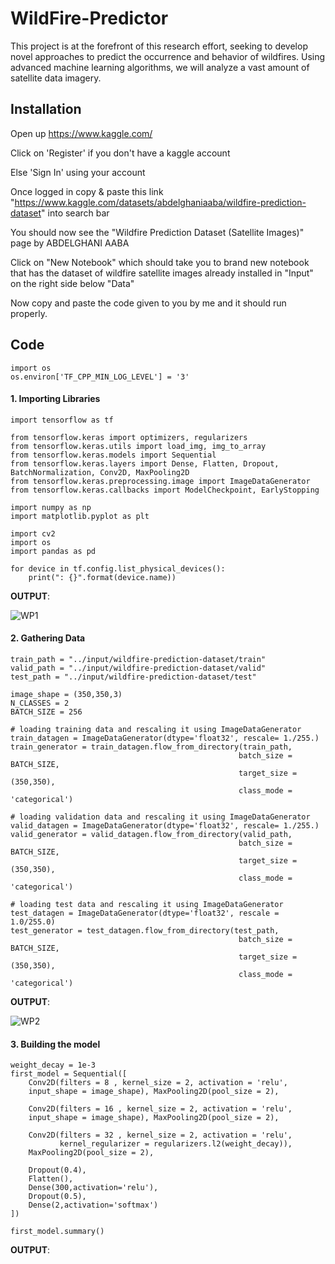 # WildFire-Predictor
This project is at the forefront of this research effort, seeking to develop novel approaches to predict the occurrence and behavior of wildfires. Using advanced machine learning algorithms, we will analyze a vast amount of satellite data imagery.


## Installation

Open up https://www.kaggle.com/

Click on 'Register' if you don't have a kaggle account

Else 'Sign In' using your account

Once logged in copy & paste this link "https://www.kaggle.com/datasets/abdelghaniaaba/wildfire-prediction-dataset" into search bar

You should now see the "Wildfire Prediction Dataset (Satellite Images)" page by ABDELGHANI AABA

Click on "New Notebook" which should take you to brand new notebook that has the dataset of wildfire satellite images already installed in "Input" on the right side below "Data"

Now copy and paste the code given to you by me and it should run properly.
## Code

``` 
import os
os.environ['TF_CPP_MIN_LOG_LEVEL'] = '3' 

``` 


#### 1. Importing Libraries

``` 
import tensorflow as tf

from tensorflow.keras import optimizers, regularizers
from tensorflow.keras.utils import load_img, img_to_array
from tensorflow.keras.models import Sequential
from tensorflow.keras.layers import Dense, Flatten, Dropout, BatchNormalization, Conv2D, MaxPooling2D
from tensorflow.keras.preprocessing.image import ImageDataGenerator
from tensorflow.keras.callbacks import ModelCheckpoint, EarlyStopping

import numpy as np
import matplotlib.pyplot as plt

import cv2
import os
import pandas as pd

``` 

``` 
for device in tf.config.list_physical_devices():
    print(": {}".format(device.name))

``` 
**OUTPUT**:

![WP1](https://github.com/krish1348/WildFire-Predictor/assets/90926847/85e3cf14-0d09-49a4-b9b3-45294b96f2c7)




#### 2. Gathering Data

``` 
train_path = "../input/wildfire-prediction-dataset/train"
valid_path = "../input/wildfire-prediction-dataset/valid"
test_path = "../input/wildfire-prediction-dataset/test"

``` 
``` 
image_shape = (350,350,3)
N_CLASSES = 2
BATCH_SIZE = 256

# loading training data and rescaling it using ImageDataGenerator
train_datagen = ImageDataGenerator(dtype='float32', rescale= 1./255.)
train_generator = train_datagen.flow_from_directory(train_path,
                                                   batch_size = BATCH_SIZE,
                                                   target_size = (350,350),
                                                   class_mode = 'categorical')

# loading validation data and rescaling it using ImageDataGenerator
valid_datagen = ImageDataGenerator(dtype='float32', rescale= 1./255.)
valid_generator = valid_datagen.flow_from_directory(valid_path,
                                                   batch_size = BATCH_SIZE,
                                                   target_size = (350,350),
                                                   class_mode = 'categorical')

# loading test data and rescaling it using ImageDataGenerator
test_datagen = ImageDataGenerator(dtype='float32', rescale = 1.0/255.0)
test_generator = test_datagen.flow_from_directory(test_path,
                                                   batch_size = BATCH_SIZE,
                                                   target_size = (350,350),
                                                   class_mode = 'categorical')
```

**OUTPUT**:

![WP2](https://github.com/krish1348/WildFire-Predictor/assets/90926847/53699596-0275-4778-bb86-5f5e063aaa2d)




#### 3. Building the model

``` 
weight_decay = 1e-3
first_model = Sequential([
    Conv2D(filters = 8 , kernel_size = 2, activation = 'relu', 
    input_shape = image_shape), MaxPooling2D(pool_size = 2),
    
    Conv2D(filters = 16 , kernel_size = 2, activation = 'relu', 
    input_shape = image_shape), MaxPooling2D(pool_size = 2),
    
    Conv2D(filters = 32 , kernel_size = 2, activation = 'relu',
           kernel_regularizer = regularizers.l2(weight_decay)),
    MaxPooling2D(pool_size = 2),
    
    Dropout(0.4),
    Flatten(),
    Dense(300,activation='relu'),
    Dropout(0.5),
    Dense(2,activation='softmax')
])

first_model.summary()

``` 
**OUTPUT**:


